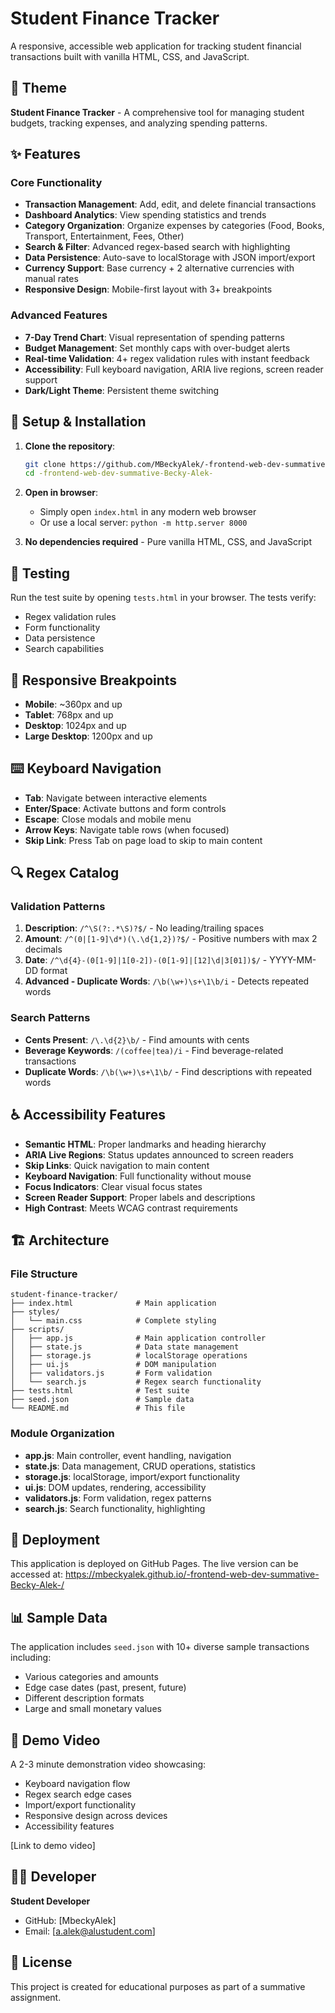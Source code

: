 # Student Finance Tracker

A responsive, accessible web application for tracking student financial transactions built with vanilla HTML, CSS, and JavaScript.

## 🎯 Theme
**Student Finance Tracker** - A comprehensive tool for managing student budgets, tracking expenses, and analyzing spending patterns.

## ✨ Features

### Core Functionality
- **Transaction Management**: Add, edit, and delete financial transactions
- **Dashboard Analytics**: View spending statistics and trends
- **Category Organization**: Organize expenses by categories (Food, Books, Transport, Entertainment, Fees, Other)
- **Search & Filter**: Advanced regex-based search with highlighting
- **Data Persistence**: Auto-save to localStorage with JSON import/export
- **Currency Support**: Base currency + 2 alternative currencies with manual rates
- **Responsive Design**: Mobile-first layout with 3+ breakpoints

### Advanced Features
- **7-Day Trend Chart**: Visual representation of spending patterns
- **Budget Management**: Set monthly caps with over-budget alerts
- **Real-time Validation**: 4+ regex validation rules with instant feedback
- **Accessibility**: Full keyboard navigation, ARIA live regions, screen reader support
- **Dark/Light Theme**: Persistent theme switching

## 🔧 Setup & Installation

1. **Clone the repository**:
   ```bash
   git clone https://github.com/MBeckyAlek/-frontend-web-dev-summative-Becky-Alek-
   cd -frontend-web-dev-summative-Becky-Alek-
   ```

2. **Open in browser**:
   - Simply open `index.html` in any modern web browser
   - Or use a local server: `python -m http.server 8000`

3. **No dependencies required** - Pure vanilla HTML, CSS, and JavaScript

## 🧪 Testing

Run the test suite by opening `tests.html` in your browser. The tests verify:
- Regex validation rules
- Form functionality
- Data persistence
- Search capabilities

## 📱 Responsive Breakpoints

- **Mobile**: ~360px and up
- **Tablet**: 768px and up  
- **Desktop**: 1024px and up
- **Large Desktop**: 1200px and up

## ⌨️ Keyboard Navigation

- **Tab**: Navigate between interactive elements
- **Enter/Space**: Activate buttons and form controls
- **Escape**: Close modals and mobile menu
- **Arrow Keys**: Navigate table rows (when focused)
- **Skip Link**: Press Tab on page load to skip to main content

## 🔍 Regex Catalog

### Validation Patterns
1. **Description**: `/^\S(?:.*\S)?$/` - No leading/trailing spaces
2. **Amount**: `/^(0|[1-9]\d*)(\.\d{1,2})?$/` - Positive numbers with max 2 decimals
3. **Date**: `/^\d{4}-(0[1-9]|1[0-2])-(0[1-9]|[12]\d|3[01])$/` - YYYY-MM-DD format
4. **Advanced - Duplicate Words**: `/\b(\w+)\s+\1\b/i` - Detects repeated words

### Search Patterns
- **Cents Present**: `/\.\d{2}\b/` - Find amounts with cents
- **Beverage Keywords**: `/(coffee|tea)/i` - Find beverage-related transactions
- **Duplicate Words**: `/\b(\w+)\s+\1\b/` - Find descriptions with repeated words

## ♿ Accessibility Features

- **Semantic HTML**: Proper landmarks and heading hierarchy
- **ARIA Live Regions**: Status updates announced to screen readers
- **Skip Links**: Quick navigation to main content
- **Keyboard Navigation**: Full functionality without mouse
- **Focus Indicators**: Clear visual focus states
- **Screen Reader Support**: Proper labels and descriptions
- **High Contrast**: Meets WCAG contrast requirements

## 🏗️ Architecture

### File Structure
```
student-finance-tracker/
├── index.html              # Main application
├── styles/
│   └── main.css            # Complete styling
├── scripts/
│   ├── app.js              # Main application controller
│   ├── state.js            # Data state management
│   ├── storage.js          # localStorage operations
│   ├── ui.js               # DOM manipulation
│   ├── validators.js       # Form validation
│   └── search.js           # Regex search functionality
├── tests.html              # Test suite
├── seed.json               # Sample data
└── README.md               # This file
```

### Module Organization
- **app.js**: Main controller, event handling, navigation
- **state.js**: Data management, CRUD operations, statistics
- **storage.js**: localStorage, import/export functionality
- **ui.js**: DOM updates, rendering, accessibility
- **validators.js**: Form validation, regex patterns
- **search.js**: Search functionality, highlighting

## 🚀 Deployment

This application is deployed on GitHub Pages. The live version can be accessed at:
https://mbeckyalek.github.io/-frontend-web-dev-summative-Becky-Alek-/

## 📊 Sample Data

The application includes `seed.json` with 10+ diverse sample transactions including:
- Various categories and amounts
- Edge case dates (past, present, future)
- Different description formats
- Large and small monetary values

## 🎥 Demo Video

A 2-3 minute demonstration video showcasing:
- Keyboard navigation flow
- Regex search edge cases
- Import/export functionality
- Responsive design across devices
- Accessibility features

[Link to demo video]

## 👨‍💻 Developer

**Student Developer**
- GitHub: [MbeckyAlek]
- Email: [a.alek@alustudent.com]

## 📄 License


This project is created for educational purposes as part of a summative assignment.

